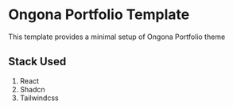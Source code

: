 # Ongona Portfolio Template

This template provides a minimal setup of Ongona Portfolio theme

## Stack Used
1. React
2. Shadcn
3. Tailwindcss

